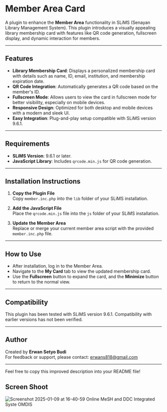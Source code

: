 # Member Area Card

A plugin to enhance the **Member Area** functionality in SLiMS (Senayan Library Management System). This plugin introduces a visually appealing library membership card with features like QR code generation, fullscreen display, and dynamic interaction for members.

---

## Features

- **Library Membership Card**: Displays a personalized membership card with details such as name, ID, email, institution, and membership expiration date.
- **QR Code Integration**: Automatically generates a QR code based on the member's ID.
- **Fullscreen Mode**: Allows users to view the card in fullscreen mode for better visibility, especially on mobile devices.
- **Responsive Design**: Optimized for both desktop and mobile devices with a modern and sleek UI.
- **Easy Integration**: Plug-and-play setup compatible with SLiMS version 9.6.1.

---

## Requirements

- **SLiMS Version**: 9.6.1 or later.
- **JavaScript Library**: Includes `qrcode.min.js` for QR code generation.

---

## Installation Instructions

1. **Copy the Plugin File**  
   Copy `member.inc.php` into the `lib` folder of your SLiMS installation.

2. **Add the JavaScript File**  
   Place the `qrcode.min.js` file into the `js` folder of your SLiMS installation.

3. **Update the Member Area**  
   Replace or merge your current member area script with the provided `member.inc.php` file.

---

## How to Use

- After installation, log in to the Member Area. 
- Navigate to the **My Card** tab to view the updated membership card.
- Use the **Fullscreen** button to expand the card, and the **Minimize** button to return to the normal view.

---

## Compatibility

This plugin has been tested with SLiMS version 9.6.1. Compatibility with earlier versions has not been verified.

---

## Author

Created by **Erwan Setyo Budi**  
For feedback or support, please contact: [erwans818@gmail.com](mailto:erwans818@gmail.com)

---

Feel free to copy this improved description into your README file!

## Screen Shoot
![Screenshot 2025-01-09 at 16-40-59 Online MeSH and DDC Integrated Syste OMDIS](https://github.com/user-attachments/assets/bca5056b-79d6-4cde-8eac-76d553123171)


